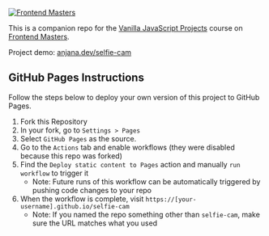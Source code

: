 [![Frontend Masters](https://static.frontendmasters.com/assets/brand/logos/full.png)](https://frontendmasters.com)

This is a companion repo for the [Vanilla JavaScript Projects](https://frontendmasters.com/courses/javascript-projects/) course on [Frontend Masters](https://frontendmasters.com).

Project demo: [anjana.dev/selfie-cam](https://anjana.dev/selfie-cam/)

## GitHub Pages Instructions

Follow the steps below to deploy your own version of this project to GitHub Pages.

1. Fork this Repository
2. In your fork, go to `Settings > Pages`
3. Select `GitHub Pages` as the source.
4. Go to the `Actions` tab and enable workflows (they were disabled because this repo was forked)
5. Find the `Deploy static content to Pages` action and manually `run workflow` to trigger it
   - Note: Future runs of this workflow can be automatically triggered by pushing code changes to your repo
6. When the workflow is complete, visit `https://[your-username].github.io/selfie-cam`
   - Note: If you named the repo something other than `selfie-cam`, make sure the URL matches what you used
